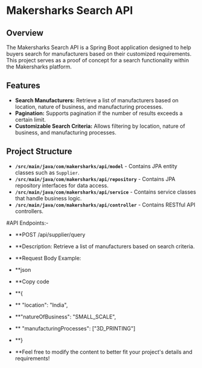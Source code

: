 # Makersharks Search API

## Overview

The Makersharks Search API is a Spring Boot application designed to help buyers search for manufacturers based on their customized requirements. This project serves as a proof of concept for a search functionality within the Makersharks platform.

## Features

- **Search Manufacturers:** Retrieve a list of manufacturers based on location, nature of business, and manufacturing processes.
- **Pagination:** Supports pagination if the number of results exceeds a certain limit.
- **Customizable Search Criteria:** Allows filtering by location, nature of business, and manufacturing processes.

## Project Structure

- **`/src/main/java/com/makersharks/api/model`** - Contains JPA entity classes such as `Supplier`.
- **`/src/main/java/com/makersharks/api/repository`** - Contains JPA repository interfaces for data access.
- **`/src/main/java/com/makersharks/api/service`** - Contains service classes that handle business logic.
- **`/src/main/java/com/makersharks/api/controller`** - Contains RESTful API controllers.

#API Endpoints:-
- **POST /api/supplier/query
- **Description: Retrieve a list of manufacturers based on search criteria.
- **Request Body Example:
- **json
- **Copy code
- **{
 - ** "location": "India",
  - **"natureOfBusiness": "SMALL_SCALE",
 - ** "manufacturingProcesses": ["3D_PRINTING"]
- **}

- **Feel free to modify the content to better fit your project's details and requirements!





